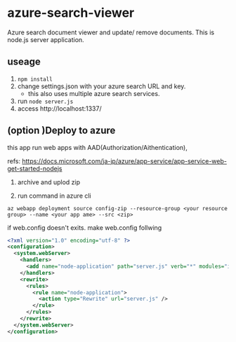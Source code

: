 # azure-search-viewer


Azure search document viewer and update/ remove documents. 
This is node.js server application.

## useage

1. `npm install`
2. change settings.json with your azure search URL and key.
    + this also uses multiple azure search services.
3. run `node server.js`
4. access http://localhost:1337/

## (option )Deploy to azure

this app run web apps with AAD(Authorization/Aithentication),

refs: https://docs.microsoft.com/ja-jp/azure/app-service/app-service-web-get-started-nodejs

1. archive and uplod zip

2. run command in azure cli

```
az webapp deployment source config-zip --resource-group <your resource group> --name <your app ame> --src <zip>
```

if web.config doesn't exits. make web.config follwing

```xml
<?xml version="1.0" encoding="utf-8" ?>
<configuration>
  <system.webServer>
    <handlers>
      <add name="node-application" path="server.js" verb="*" modules="iisnode" />
    </handlers>
    <rewrite>
      <rules>
        <rule name="node-application">
          <action type="Rewrite" url="server.js" />
        </rule>
      </rules>
    </rewrite>
  </system.webServer>
</configuration>
```


